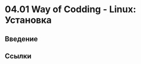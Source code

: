 <!--
File          : 04.01.md

Created       : Wed 05 Aug 2015 20:39:01
Last Modified : Wed 05 Aug 2015 21:24:00
Maintainer    : sharlatan
-->

# 04.01 Way of Codding - Linux: Установка

## Введение ##

## Ссылки ##
